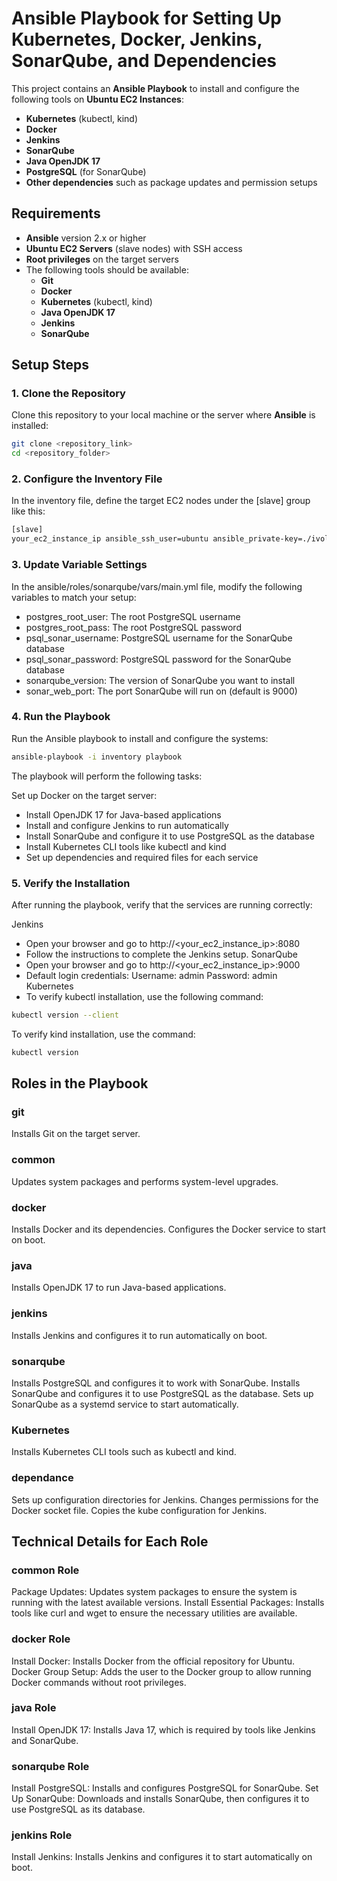 # Ansible Playbook for Setting Up Kubernetes, Docker, Jenkins, SonarQube, and Dependencies

This project contains an **Ansible Playbook** to install and configure the following tools on **Ubuntu EC2 Instances**:
- **Kubernetes** (kubectl, kind)
- **Docker**
- **Jenkins**
- **SonarQube**
- **Java OpenJDK 17**
- **PostgreSQL** (for SonarQube)
- **Other dependencies** such as package updates and permission setups

## Requirements

- **Ansible** version 2.x or higher
- **Ubuntu EC2 Servers** (slave nodes) with SSH access
- **Root privileges** on the target servers
- The following tools should be available:
  - **Git**
  - **Docker**
  - **Kubernetes** (kubectl, kind)
  - **Java OpenJDK 17**
  - **Jenkins**
  - **SonarQube**

## Setup Steps

### 1. Clone the Repository

Clone this repository to your local machine or the server where **Ansible** is installed:

```bash
git clone <repository_link>
cd <repository_folder>
```
### 2. Configure the Inventory File
In the inventory file, define the target EC2 nodes under the [slave] group like this:
```bash
[slave]
your_ec2_instance_ip ansible_ssh_user=ubuntu ansible_private-key=./ivolve.pem
```

### 3. Update Variable Settings
In the ansible/roles/sonarqube/vars/main.yml file, modify the following variables to match your setup:

- postgres_root_user: The root PostgreSQL username
- postgres_root_pass: The root PostgreSQL password
- psql_sonar_username: PostgreSQL username for the SonarQube database
- psql_sonar_password: PostgreSQL password for the SonarQube database
- sonarqube_version: The version of SonarQube you want to install
- sonar_web_port: The port SonarQube will run on (default is 9000)

### 4. Run the Playbook
Run the Ansible playbook to install and configure the systems:

```bash
ansible-playbook -i inventory playbook
```
The playbook will perform the following tasks:

Set up Docker on the target server:
- Install OpenJDK 17 for Java-based applications
- Install and configure Jenkins to run automatically
- Install SonarQube and configure it to use PostgreSQL as the database
- Install Kubernetes CLI tools like kubectl and kind
- Set up dependencies and required files for each service

### 5. Verify the Installation
After running the playbook, verify that the services are running correctly:

Jenkins
 - Open your browser and go to http://<your_ec2_instance_ip>:8080
 - Follow the instructions to complete the Jenkins setup.
SonarQube
- Open your browser and go to http://<your_ec2_instance_ip>:9000
- Default login credentials:
Username: admin
Password: admin
Kubernetes
- To verify kubectl installation, use the following command:
```bash
kubectl version --client
```
To verify kind installation, use the command:
```bash
kubectl version 
```
##  Roles in the Playbook
### git
Installs Git on the target server.
### common
Updates system packages and performs system-level upgrades.
### docker
Installs Docker and its dependencies.
Configures the Docker service to start on boot.
### java
Installs OpenJDK 17 to run Java-based applications.
### jenkins
Installs Jenkins and configures it to run automatically on boot.
### sonarqube
Installs PostgreSQL and configures it to work with SonarQube.
Installs SonarQube and configures it to use PostgreSQL as the database.
Sets up SonarQube as a systemd service to start automatically.

### Kubernetes
Installs Kubernetes CLI tools such as kubectl and kind.

### dependance
Sets up configuration directories for Jenkins.
Changes permissions for the Docker socket file.
Copies the kube configuration for Jenkins.

## Technical Details for Each Role

### common Role
Package Updates: Updates system packages to ensure the system is running with the latest available versions.
Install Essential Packages: Installs tools like curl and wget to ensure the necessary utilities are available.

### docker Role
Install Docker: Installs Docker from the official repository for Ubuntu.
Docker Group Setup: Adds the user to the Docker group to allow running Docker commands without root privileges.

### java Role
Install OpenJDK 17: Installs Java 17, which is required by tools like Jenkins and SonarQube.

### sonarqube Role
Install PostgreSQL: Installs and configures PostgreSQL for SonarQube.
Set Up SonarQube: Downloads and installs SonarQube, then configures it to use PostgreSQL as its database.

### jenkins Role
Install Jenkins: Installs Jenkins and configures it to start automatically on boot.
